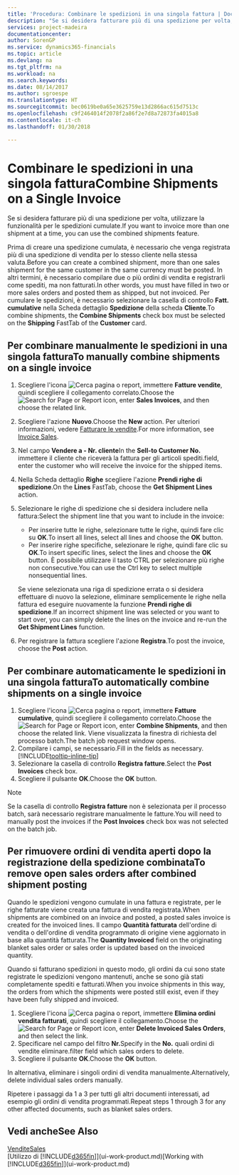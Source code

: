 ```yaml
---
title: 'Procedura: Combinare le spedizioni in una singola fattura | Documenti Microsoft'
description: "Se si desidera fatturare più di una spedizione per volta, utilizzare la funzionalità per le spedizioni cumulate."
services: project-madeira
documentationcenter: 
author: SorenGP
ms.service: dynamics365-financials
ms.topic: article
ms.devlang: na
ms.tgt_pltfrm: na
ms.workload: na
ms.search.keywords: 
ms.date: 08/14/2017
ms.author: sgroespe
ms.translationtype: HT
ms.sourcegitcommit: bec0619be0a65e3625759e13d2866ac615d7513c
ms.openlocfilehash: c9f2464014f2078f2a86f2e7d8a72873fa4015a8
ms.contentlocale: it-ch
ms.lasthandoff: 01/30/2018

---
```

# <a name="combine-shipments-on-a-single-invoice"></a><span data-ttu-id="3f9e0-103">Combinare le spedizioni in una singola fattura</span><span class="sxs-lookup"><span data-stu-id="3f9e0-103">Combine Shipments on a Single Invoice</span></span>
<span data-ttu-id="3f9e0-104">Se si desidera fatturare più di una spedizione per volta, utilizzare la funzionalità per le spedizioni cumulate.</span><span class="sxs-lookup"><span data-stu-id="3f9e0-104">If you want to invoice more than one shipment at a time, you can use the combined shipments feature.</span></span>  

 <span data-ttu-id="3f9e0-105">Prima di creare una spedizione cumulata, è necessario che venga registrata più di una spedizione di vendita per lo stesso cliente nella stessa valuta.</span><span class="sxs-lookup"><span data-stu-id="3f9e0-105">Before you can create a combined shipment, more than one sales shipment for the same customer in the same currency must be posted.</span></span> <span data-ttu-id="3f9e0-106">In altri termini, è necessario compilare due o più ordini di vendita e registrarli come spediti, ma non fatturati.</span><span class="sxs-lookup"><span data-stu-id="3f9e0-106">In other words, you must have filled in two or more sales orders and posted them as shipped, but not invoiced.</span></span> <span data-ttu-id="3f9e0-107">Per cumulare le spedizioni, è necessario selezionare la casella di controllo **Fatt. cumulative** nella Scheda dettaglio **Spedizione** della scheda **Cliente**.</span><span class="sxs-lookup"><span data-stu-id="3f9e0-107">To combine shipments, the **Combine Shipments** check box must be selected on the **Shipping** FastTab of the **Customer** card.</span></span>  

## <a name="to-manually-combine-shipments-on-a-single-invoice"></a><span data-ttu-id="3f9e0-108">Per combinare manualmente le spedizioni in una singola fattura</span><span class="sxs-lookup"><span data-stu-id="3f9e0-108">To manually combine shipments on a single invoice</span></span>  
1. <span data-ttu-id="3f9e0-109">Scegliere l'icona ![Cerca pagina o report](media/ui-search/search_small.png "Cerca pagina o report"), immettere **Fatture vendite**, quindi scegliere il collegamento correlato.</span><span class="sxs-lookup"><span data-stu-id="3f9e0-109">Choose the ![Search for Page or Report](media/ui-search/search_small.png "Search for Page or Report icon") icon, enter **Sales Invoices**, and then choose the related link.</span></span>  
2. <span data-ttu-id="3f9e0-110">Scegliere l'azione **Nuovo**.</span><span class="sxs-lookup"><span data-stu-id="3f9e0-110">Choose the **New** action.</span></span> <span data-ttu-id="3f9e0-111">Per ulteriori informazioni, vedere [Fatturare le vendite](sales-how-invoice-sales.md).</span><span class="sxs-lookup"><span data-stu-id="3f9e0-111">For more information, see [Invoice Sales](sales-how-invoice-sales.md).</span></span>
3. <span data-ttu-id="3f9e0-112">Nel campo **Vendere a - Nr. cliente**</span><span class="sxs-lookup"><span data-stu-id="3f9e0-112">In the **Sell-to Customer No.**</span></span> <span data-ttu-id="3f9e0-113">immettere il cliente che riceverà la fattura per gli articoli spediti.</span><span class="sxs-lookup"><span data-stu-id="3f9e0-113">field, enter the customer who will receive the invoice for the shipped items.</span></span>  
4. <span data-ttu-id="3f9e0-114">Nella Scheda dettaglio **Righe** scegliere l'azione **Prendi righe di spedizione**.</span><span class="sxs-lookup"><span data-stu-id="3f9e0-114">On the **Lines** FastTab, choose the **Get Shipment Lines** action.</span></span>  
5. <span data-ttu-id="3f9e0-115">Selezionare le righe di spedizione che si desidera includere nella fattura:</span><span class="sxs-lookup"><span data-stu-id="3f9e0-115">Select the shipment line that you want to include in the invoice:</span></span>  

    - <span data-ttu-id="3f9e0-116">Per inserire tutte le righe, selezionare tutte le righe, quindi fare clic su **OK**.</span><span class="sxs-lookup"><span data-stu-id="3f9e0-116">To insert all lines, select all lines and choose the **OK** button.</span></span>  
    - <span data-ttu-id="3f9e0-117">Per inserire righe specifiche, selezionare le righe, quindi fare clic su **OK**.</span><span class="sxs-lookup"><span data-stu-id="3f9e0-117">To insert specific lines, select the lines and choose the **OK** button.</span></span> <span data-ttu-id="3f9e0-118">È possibile utilizzare il tasto CTRL per selezionare più righe non consecutive.</span><span class="sxs-lookup"><span data-stu-id="3f9e0-118">You can use the Ctrl key to select multiple nonsequential lines.</span></span>  

    <span data-ttu-id="3f9e0-119">Se viene selezionata una riga di spedizione errata o si desidera effettuare di nuovo la selezione, eliminare semplicemente le righe nella fattura ed eseguire nuovamente la funzione **Prendi righe di spedizione**.</span><span class="sxs-lookup"><span data-stu-id="3f9e0-119">If an incorrect shipment line was selected or you want to start over, you can simply delete the lines on the invoice and re-run the **Get Shipment Lines** function.</span></span>  
7. <span data-ttu-id="3f9e0-120">Per registrare la fattura scegliere l'azione **Registra**.</span><span class="sxs-lookup"><span data-stu-id="3f9e0-120">To post the invoice, choose the **Post** action.</span></span>  

## <a name="to-automatically-combine-shipments-on-a-single-invoice"></a><span data-ttu-id="3f9e0-121">Per combinare automaticamente le spedizioni in una singola fattura</span><span class="sxs-lookup"><span data-stu-id="3f9e0-121">To automatically combine shipments on a single invoice</span></span>  
1. <span data-ttu-id="3f9e0-122">Scegliere l'icona ![Cerca pagina o report](media/ui-search/search_small.png "icona Cerca pagina o report"), immettere **Fatture cumulative**, quindi scegliere il collegamento correlato.</span><span class="sxs-lookup"><span data-stu-id="3f9e0-122">Choose the ![Search for Page or Report](media/ui-search/search_small.png "Search for Page or Report icon") icon, enter **Combine Shipments**, and then choose the related link.</span></span> <span data-ttu-id="3f9e0-123">Viene visualizzata la finestra di richiesta del processo batch.</span><span class="sxs-lookup"><span data-stu-id="3f9e0-123">The batch job request window opens.</span></span>  
2. <span data-ttu-id="3f9e0-124">Compilare i campi, se necessario.</span><span class="sxs-lookup"><span data-stu-id="3f9e0-124">Fill in the fields as necessary.</span></span> [!INCLUDE[tooltip-inline-tip](includes/tooltip-inline-tip_md.md)]
3. <span data-ttu-id="3f9e0-125">Selezionare la casella di controllo **Registra fatture**.</span><span class="sxs-lookup"><span data-stu-id="3f9e0-125">Select the **Post Invoices** check box.</span></span>  
4.  <span data-ttu-id="3f9e0-126">Scegliere il pulsante **OK**.</span><span class="sxs-lookup"><span data-stu-id="3f9e0-126">Choose the **OK** button.</span></span>  

> [!NOTE]  
>  <span data-ttu-id="3f9e0-127">Se la casella di controllo **Registra fatture** non è selezionata per il processo batch, sarà necessario registrare manualmente le fatture.</span><span class="sxs-lookup"><span data-stu-id="3f9e0-127">You will need to manually post the invoices if the **Post Invoices** check box was not selected on the batch job.</span></span>  

## <a name="to-remove-open-sales-orders-after-combined-shipment-posting"></a><span data-ttu-id="3f9e0-128">Per rimuovere ordini di vendita aperti dopo la registrazione della spedizione combinata</span><span class="sxs-lookup"><span data-stu-id="3f9e0-128">To remove open sales orders after combined shipment posting</span></span> 
<span data-ttu-id="3f9e0-129">Quando le spedizioni vengono cumulate in una fattura e registrate, per le righe fatturate viene creata una fattura di vendita registrata.</span><span class="sxs-lookup"><span data-stu-id="3f9e0-129">When shipments are combined on an invoice and posted, a posted sales invoice is created for the invoiced lines.</span></span> <span data-ttu-id="3f9e0-130">Il campo **Quantità fatturata** dell'ordine di vendita o dell'ordine di vendita programmato di origine viene aggiornato in base alla quantità fatturata.</span><span class="sxs-lookup"><span data-stu-id="3f9e0-130">The **Quantity Invoiced** field on the originating blanket sales order or sales order is updated based on the invoiced quantity.</span></span>  

<span data-ttu-id="3f9e0-131">Quando si fatturano spedizioni in questo modo, gli ordini da cui sono state registrate le spedizioni vengono mantenuti, anche se sono già stati completamente spediti e fatturati.</span><span class="sxs-lookup"><span data-stu-id="3f9e0-131">When you invoice shipments in this way, the orders from which the shipments were posted still exist, even if they have been fully shipped and invoiced.</span></span>   

1. <span data-ttu-id="3f9e0-132">Scegliere l'icona ![Cerca pagina o report](media/ui-search/search_small.png "icona Cerca pagina o report"), immettere **Elimina ordini vendita fatturati**, quindi scegliere il collegamento.</span><span class="sxs-lookup"><span data-stu-id="3f9e0-132">Choose the ![Search for Page or Report](media/ui-search/search_small.png "Search for Page or Report icon") icon, enter **Delete Invoiced Sales Orders**, and then select the link.</span></span>  
2. <span data-ttu-id="3f9e0-133">Specificare nel campo del filtro **Nr.**</span><span class="sxs-lookup"><span data-stu-id="3f9e0-133">Specify in the **No.**</span></span> <span data-ttu-id="3f9e0-134">quali ordini di vendite eliminare.</span><span class="sxs-lookup"><span data-stu-id="3f9e0-134">filter field which sales orders to delete.</span></span>  
3. <span data-ttu-id="3f9e0-135">Scegliere il pulsante **OK**.</span><span class="sxs-lookup"><span data-stu-id="3f9e0-135">Choose the **OK** button.</span></span>  

<span data-ttu-id="3f9e0-136">In alternativa, eliminare i singoli ordini di vendita manualmente.</span><span class="sxs-lookup"><span data-stu-id="3f9e0-136">Alternatively, delete individual sales orders manually.</span></span>  

<span data-ttu-id="3f9e0-137">Ripetere i passaggi da 1 a 3 per tutti gli altri documenti interessati, ad esempio gli ordini di vendita programmati.</span><span class="sxs-lookup"><span data-stu-id="3f9e0-137">Repeat steps 1 through 3 for any other affected documents, such as blanket sales orders.</span></span>

## <a name="see-also"></a><span data-ttu-id="3f9e0-138">Vedi anche</span><span class="sxs-lookup"><span data-stu-id="3f9e0-138">See Also</span></span>  
[<span data-ttu-id="3f9e0-139">Vendite</span><span class="sxs-lookup"><span data-stu-id="3f9e0-139">Sales</span></span>](sales-manage-sales.md)  
<span data-ttu-id="3f9e0-140">[Utilizzo di [!INCLUDE[d365fin](includes/d365fin_md.md)]](ui-work-product.md)</span><span class="sxs-lookup"><span data-stu-id="3f9e0-140">[Working with [!INCLUDE[d365fin](includes/d365fin_md.md)]](ui-work-product.md)</span></span>

